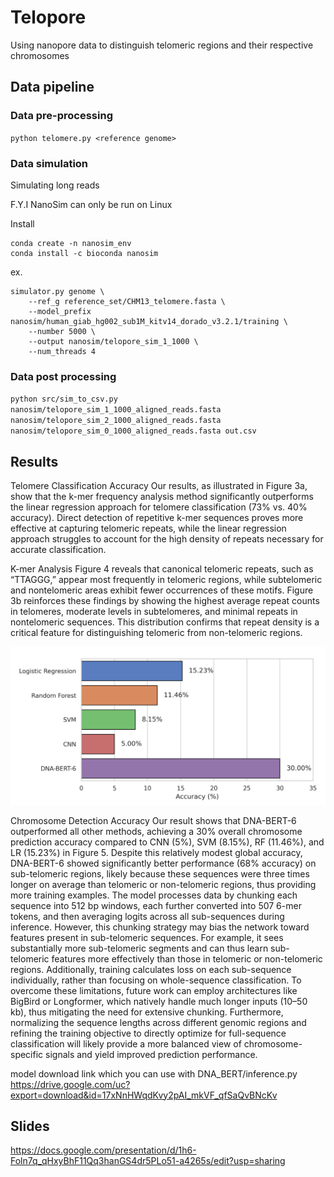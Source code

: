 # Telopore
Using nanopore data to distinguish telomeric regions and their respective chromosomes

## Data pipeline

### Data pre-processing

`python telomere.py <reference genome>`

### Data simulation

Simulating long reads

F.Y.I NanoSim can only be run on Linux

Install
```
conda create -n nanosim_env
conda install -c bioconda nanosim
```

ex. 
``` 
simulator.py genome \
    --ref_g reference_set/CHM13_telomere.fasta \
    --model_prefix nanosim/human_giab_hg002_sub1M_kitv14_dorado_v3.2.1/training \
    --number 5000 \
    --output nanosim/telopore_sim_1_1000 \
    --num_threads 4
```

### Data post processing
`python src/sim_to_csv.py nanosim/telopore_sim_1_1000_aligned_reads.fasta nanosim/telopore_sim_2_1000_aligned_reads.fasta nanosim/telopore_sim_0_1000_aligned_reads.fasta out.csv`

## Results

Telomere Classification Accuracy
Our results, as illustrated in Figure 3a, show that the k-mer frequency analysis method significantly outperforms the linear regression approach for telomere classification (73% vs. 40% accuracy). Direct detection of repetitive k-mer sequences proves more effective at capturing telomeric repeats, while the linear regression approach struggles to account for the high density of repeats necessary for accurate classification.

K-mer Analysis
Figure 4 reveals that canonical telomeric repeats, such as “TTAGGG,” appear most frequently in telomeric regions, while subtelomeric and nontelomeric areas exhibit fewer occurrences of these motifs. Figure 3b reinforces these findings by showing the highest average repeat counts in telomeres, moderate levels in subtelomeres, and minimal repeats in nontelomeric sequences. This distribution confirms that repeat density is a critical feature for distinguishing telomeric from non-telomeric regions.

![Chromosome Prediction Accuracy](results/methods.png)
<!-- Figure 5: Chromosome Prediction Accuracy Comparison. -->

Chromosome Detection Accuracy
Our result shows that DNA-BERT-6 outperformed all other methods, achieving a 30% overall chromosome prediction accuracy compared to CNN (5%), SVM (8.15%), RF (11.46%), and LR (15.23%) in Figure 5. Despite this relatively modest global accuracy, DNA-BERT-6 showed significantly better performance (68% accuracy) on sub-telomeric regions, likely because these sequences were three times longer on average than telomeric or non-telomeric regions, thus providing more training examples. The model processes data by chunking each sequence into 512 bp windows, each further converted into 507 6-mer tokens, and then averaging logits across all sub-sequences during inference. However, this chunking strategy may bias the network toward features present in sub-telomeric sequences. For example, it sees substantially more sub-telomeric segments and can thus learn sub-telomeric features more effectively than those in telomeric or non-telomeric regions. Additionally, training calculates loss on each sub-sequence individually, rather than focusing on whole-sequence classification. To overcome these limitations, future work can employ architectures like BigBird or Longformer, which natively handle much longer inputs (10–50 kb), thus mitigating the need for extensive chunking. Furthermore, normalizing the sequence lengths across different genomic regions and refining the training objective to directly optimize for full-sequence classification will likely provide a more balanced view of chromosome-specific signals and yield improved prediction performance.

model download link which you can use with DNA_BERT/inference.py
https://drive.google.com/uc?export=download&id=17xNnHWqdKvy2pAI_mkVF_qfSaQvBNcKv

## Slides
https://docs.google.com/presentation/d/1h6-Foln7q_qHxyBhF11Qq3hanGS4dr5PLo51-a4265s/edit?usp=sharing
